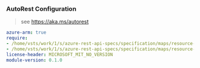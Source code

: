 ### AutoRest Configuration

> see https://aka.ms/autorest

``` yaml
azure-arm: true
require:
- /home/vsts/work/1/s/azure-rest-api-specs/specification/maps/resource-manager/readme.md
- /home/vsts/work/1/s/azure-rest-api-specs/specification/maps/resource-manager/readme.go.md
license-header: MICROSOFT_MIT_NO_VERSION
module-version: 0.1.0

```